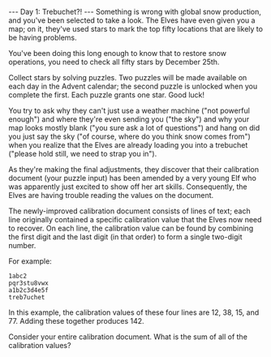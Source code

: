 --- Day 1: Trebuchet?! ---
Something is wrong with global snow production, and you've been selected to
take a look. The Elves have even given you a map; on it, they've used stars
to mark the top fifty locations that are likely to be having problems.

You've been doing this long enough to know that to restore snow operations,
you need to check all fifty stars by December 25th.

Collect stars by solving puzzles. Two puzzles will be made available on
each day in the Advent calendar; the second puzzle is unlocked when you
complete the first. Each puzzle grants one star. Good luck!

You try to ask why they can't just use a weather machine ("not powerful
enough") and where they're even sending you ("the sky") and why your map
looks mostly blank ("you sure ask a lot of questions") and hang on did you
just say the sky ("of course, where do you think snow comes from") when you
realize that the Elves are already loading you into a trebuchet ("please
hold still, we need to strap you in").

As they're making the final adjustments, they discover that their
calibration document (your puzzle input) has been amended by a very young
Elf who was apparently just excited to show off her art skills.
Consequently, the Elves are having trouble reading the values on the document.

The newly-improved calibration document consists of lines of text; each line
originally contained a specific calibration value that the Elves now need to
recover. On each line, the calibration value can be found by combining the
first digit and the last digit (in that order) to form a single two-digit number.

For example:
```
1abc2
pqr3stu8vwx
a1b2c3d4e5f
treb7uchet
```
In this example, the calibration values of these four lines are 12, 38, 15, and 77. Adding these together produces 142.

Consider your entire calibration document. What is the sum of all of the calibration values?
